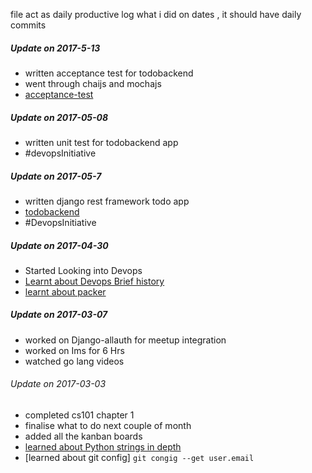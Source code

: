 file act as daily productive log what i did on dates , it should have daily commits

##### Update on 2017-5-13
  * written acceptance test for todobackend
  * went through chaijs and mochajs
  * [acceptance-test](https://github.com/abhishek-jaiswal/acceptance-test)

##### Update on 2017-05-08
  * written unit test for todobackend app
  * #devopsInitiative

##### Update on 2017-05-7
  * written django rest framework todo app
  * [todobackend](https://github.com/abhishek-jaiswal/todobackend)
  * #DevopsInitiative

##### Update on 2017-04-30
  * Started Looking into Devops
  * [Learnt about Devops Brief history](https://www.youtube.com/watch?v=o7-IuYS0iSE)
  * [learnt about packer](https://www.youtube.com/watch?v=o7-IuYS0iSE)

##### Update on 2017-03-07
  * worked on Django-allauth for meetup integration
  * worked on Ims for 6 Hrs
  * watched go lang videos

###### Update on 2017-03-03
  * completed cs101 chapter 1
  * finalise what to do next couple of month
  * added all the kanban boards
  * [learned about Python strings in depth](link/to/file)
  * [learned about git config] ```git congig --get user.email```
